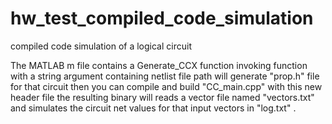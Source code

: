 # hw_test_compiled_code_simulation
compiled code simulation of a logical circuit


The MATLAB m file contains a Generate_CCX function
invoking function with a string argument containing netlist file path will generate "prop.h" file for that circuit
then you can compile and build "CC_main.cpp" with this new header file
the resulting binary will reads a vector file named "vectors.txt" and simulates the circuit net values for that input vectors in "log.txt" .
